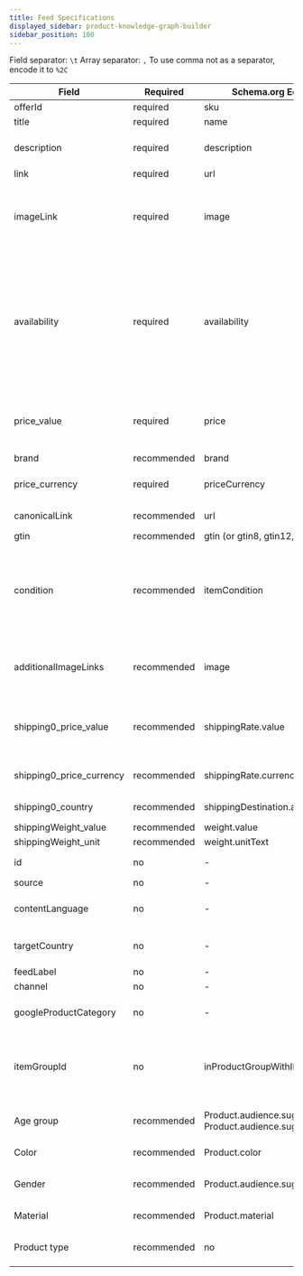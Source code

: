 ```yaml
---
title: Feed Specifications
displayed_sidebar: product-knowledge-graph-builder
sidebar_position: 100
---
```


Field separator: `\t`
Array separator: `,`
To use comma not as a separator, encode it to `%2C`

| Field                    | Required    | Schema.org Equivalent                                              | Description                                                                                                                                                                          |
|--------------------------|-------------|--------------------------------------------------------------------|--------------------------------------------------------------------------------------------------------------------------------------------------------------------------------------|
| offerId                  | required    | sku                                                                | The product sku                                                                                                                                                                      |
| title                    | required    | name                                                               | The product name                                                                                                                                                                     |
| description              | required    | description                                                        | The product description, html is allowed                                                                                                                                             |
| link                     | required    | url                                                                | The product URL                                                                                                                                                                      |
| imageLink                | required    | image                                                              | The product main image, must be one of these ratios: 1x1, 4x3 or 16x9. Minimum 1.600 pixels wide.                                                                                    |
| availability             | required    | availability                                                       | Allowed values: InStock or in_stock, LimitedAvailability, OnlineOnly, Discontinued, InStoreOnly, OutOfStock or out_of_stock, SoldOut, PreOrder or preorder, PreSale, BackOrder or backorder. |
| price_value              | required    | price                                                              | The price without currency and thousands separator. Use . (period) to separate decimals                                                                                              |
| brand                    | recommended | brand                                                              | The brand name                                                                                                                                                                       |
| price_currency           | required    | priceCurrency                                                      | The currency in 3 letters format (uppercase)                                                                                                                                         |
| canonicalLink            | recommended | url                                                                | The product canonical page URL                                                                                                                                                       |
| gtin                     | recommended | gtin (or gtin8, gtin12, gtin13, gtin14)                            | The GITN                                                                                                                                                                             |
| condition                | recommended | itemCondition                                                      | Allowed values: NewCondition or new, RefurbishedCondition or refurbished, DamagedCondition, UsedCondition or used                                                                    |
| additionalImageLinks     | recommended | image                                                              | Other product images and ratios. Try to provide at least three ratios: 1x1, 4x3 and 16x9. Use the \                                                                                  | (pipe) character to separate the image URLs                                             |
| shipping0_price_value    | recommended | shippingRate.value                                                 | The price without currency and thousands separator. Use . (period) to separate decimals                                                                                              |
| shipping0_price_currency | recommended | shippingRate.currency                                              | The currency in 3 letters format (uppercase)                                                                                                                                         |
| shipping0_country        | recommended | shippingDestination.addressCountry                                 | 2 letters country code (uppercase)                                                                                                                                                   |
| shippingWeight_value     | recommended | weight.value                                                       | The weight                                                                                                                                                                           |
| shippingWeight_unit      | recommended | weight.unitText                                                    | The weight unit                                                                                                                                                                      |
| id                       | no          | -                                                                  | The merchant id, if available                                                                                                                                                        |
| source                   | no          | -                                                                  | The feed source                                                                                                                                                                      |
| contentLanguage          | no          | -                                                                  | The content language (2 letters code, lowercase)                                                                                                                                     |
| targetCountry            | no          | -                                                                  | The target country (2 letters code, uppercase).                                                                                                                                      |
| feedLabel                | no          | -                                                                  | The feed name                                                                                                                                                                        |
| channel                  | no          | -                                                                  | The target channel                                                                                                                                                                   |
| googleProductCategory    | no          | -                                                                  | Google-defined product category for your product                                                                                                                                                                                     |
| itemGroupId              | no          | inProductGroupWithID                                               | A parent SKU, required to group all variant products belonging to the same product group together                                                                                    |
| Age group                | recommended | Product.audience.suggestedMinAge, Product.audience.suggestedMaxAge | The demographic for which your product is intended                                                                                                                                   |
| Color                    | recommended | Product.color                                                      | Your product’s color(s)                                                                                                                                                                                    |
| Gender                   | recommended | Product.audience.suggestedGender                                   | The gender for which your product is intended                                                                                                                                                                                     |
| Material                 | recommended | Product.material                                                   | Your product’s fabric or material                                                                                                                                                                                     |
| Product type             | recommended | no                                                                 | Product category that you define for your product                                                                                                                                                                                     |
